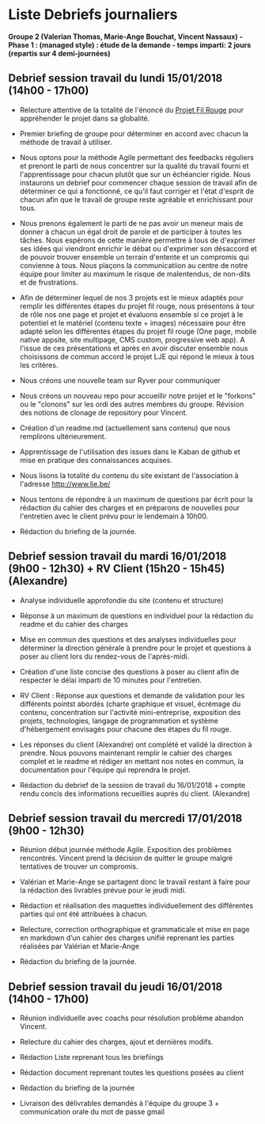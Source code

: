 # Liste Debriefs journaliers

**Groupe 2 (Valerian Thomas, Marie-Ange Bouchat, Vincent Nassaux) - Phase 1 : (managed style) : étude de la demande - temps imparti: 2 jours (repartis sur 4 demi-journées)**

## Debrief session travail du lundi 15/01/2018 (14h00 - 17h00) 

* Relecture attentive de la totalité de l'énoncé du [Projet Fil Rouge](https://github.com/becodeorg/Lovelace-promo-2/blob/master/Projects/fil-rouge/readme.md) pour appréhender le projet dans sa globalité.

* Premier briefing de groupe pour déterminer en accord avec chacun la méthode de travail à utiliser. 

* Nous optons pour la méthode Agile permettant des feedbacks réguliers et prenont le parti de nous concentrer sur la qualité du travail fourni et l'apprentissage pour chacun  plutôt que sur un échéancier rigide. Nous instaurons un debrief pour commencer chaque session de travail afin de déterminer ce qui a fonctionné, ce qu'il faut corriger et l'état d'esprit de chacun afin que le travail de groupe reste agréable et enrichissant pour tous.

* Nous prenons également le parti de ne pas avoir un meneur mais de donner à chacun un égal droit de  parole et de participer à toutes les tâches. Nous espérons de cette manière permettre à tous de d'exprimer ses idées qui viendront enrichir le débat ou d'exprimer son désaccord et de pouvoir trouver ensemble un terrain d'entente et un compromis qui convienne à tous. Nous plaçons la communicatiion au centre de notre équipe pour limiter au maximum le risque de malentendus, de non-dits et de frustrations.

* Afin de déterminer lequel de nos 3 projets est le mieux adaptés pour remplir les différentes étapes du projet fil rouge, nous présentons à tour de rôle nos one page et projet et évaluons ensemble si ce projet à le potentiel et le matériel (contenu texte + images) nécessaire pour être adapté selon les différentes étapes du projet fil rouge (One page, mobile native appsite, site multipage, CMS custom, progressive web app). A l'issue de ces présentations et après en avoir discuter ensemble nous choisissons de commun accord le projet LJE qui répond le mieux à tous les critères.

* Nous créons une nouvelle team sur Ryver pour communiquer

* Nous créons un nouveau repo pour accueillir notre projet et le "forkons" ou le "clonons" sur les ordi des autres membres du groupe. Révision des notions de clonage de repository pour Vincent.

* Création d'un readme.md (actuellement sans contenu) que nous remplirons ultérieurement.

* Apprentissage de l'utilisation des issues dans le Kaban de github et mise en pratique des connaissances acquises.

* Nous lisons la totalité du contenu du site existant de l'association à l'adresse http://www.lje.be/

* Nous tentons de répondre à un maximum de questions par écrit pour la rédaction du cahier des charges et en préparons de nouvelles pour l'entretien avec le client prévu pour le lendemain à 10h00.

* Rédaction du briefing de la journée.


## Debrief session travail du mardi 16/01/2018 (9h00 - 12h30) + RV Client (15h20 - 15h45) (Alexandre)

* Analyse individuelle approfondie du site (contenu et structure)

* Réponse à un maximum de questions en individuel pour la rédaction du readme et du cahier des charges

* Mise en commun des questions et des analyses individuelles pour déterminer la direction générale à prendre pour le projet et questions à poser au client lors du rendez-vous de l'après-midi.

* Création d'une liste concise des questions à poser au client afin de respecter le délai imparti de 10 minutes pour l'entretien.

* RV Client : Réponse aux questions et demande de validation pour les différents pointst abordés (charte graphique et visuel, écrémage du contenu, concentration sur l'activité mini-entreprise, exposition des projets, technologies, langage de programmation et système d'hébergement envisagés pour chacune des étapes du fil rouge.

* Les réponses du client (Alexandre) ont complété et validé la direction à prendre. Nous pouvons maintenant remplir le cahier des charges complet et le readme et rédiger en mettant nos notes en commun,  la documentation pour l'équipe qui reprendra le projet. 

* Rédaction du debrief de la session de travail du 16/01/2018 + compte rendu concis des informations recueillies auprès du client. (Alexandre)



## Debrief session travail du mercredi 17/01/2018 (9h00 - 12h30) 

* Réunion début journée méthode Agile. Exposition des problèmes rencontrés. Vincent prend la décision de quitter le groupe malgré tentatives de trouver un compromis.

* Valérian et Marie-Ange se partagent donc le travail restant à faire pour la rédaction des livrables prévue pour le jeudi midi. 

* Rédaction et réalisation des maquettes individuellement des différentes parties qui ont été attribuées à chacun.

* Relecture, correction orthographique et grammaticale et mise en page en markdown d’un cahier des charges unifié reprenant les parties réalisées par Valérian et Marie-Ange

* Rédaction du briefing de la journée.


## Debrief session travail du jeudi 16/01/2018 (14h00 - 17h00)

* Réunion individuelle avec coachs pour résolution problème abandon Vincent.

* Relecture du cahier des charges, ajout et dernières modifs.

* Rédaction Liste reprenant tous les briefiings

* Rédaction document reprenant toutes les questions posées au client

* Rédaction du briefing de la journée

* Livraison des délivrables demandés à l'équipe du groupe 3 + communication orale du mot de passe gmail




